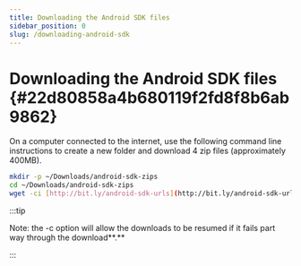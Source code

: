 ```yaml
---
title: Downloading the Android SDK files
sidebar_position: 0
slug: /downloading-android-sdk
---
```




# **Downloading the Android SDK files** {#22d80858a4b680119f2fd8f8b6ab9862}


On a computer connected to the internet, use the following command line instructions to create a new folder and download 4 zip files (approximately 400MB).  


```bash
mkdir -p ~/Downloads/android-sdk-zips
cd ~/Downloads/android-sdk-zips
wget -ci [http://bit.ly/android-sdk-urls](http://bit.ly/android-sdk-urls)
```


:::tip

Note: the -c option will allow the downloads to be resumed if it fails part way through the download**.**   

:::



